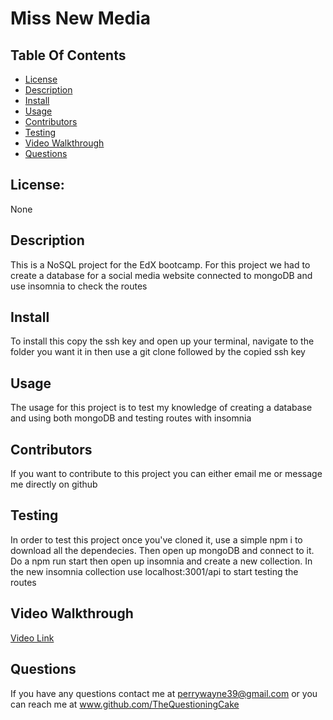 # Miss New Media

## Table Of Contents

- [License](#license)
- [Description](#description)
- [Install](#install)
- [Usage](#usage)
- [Contributors](#contributors)
- [Testing](#testing)
- [Video Walkthrough](#video-walkthrough)
- [Questions](#questions)

## License: 
 None

## Description
 This is a NoSQL project for the EdX bootcamp. For this project we had to create a database for a social media website connected to mongoDB and use insomnia to check the routes

## Install
To install this copy the ssh key and open up your terminal, navigate to the folder you want it in then use a git clone followed by the copied  ssh key

## Usage
The usage for this project is to  test my knowledge of creating a database and using both mongoDB and testing routes with insomnia

## Contributors
If you want to contribute to this project you can either email me or message me directly on github

## Testing
In order to test this project once you've cloned it, use a simple npm i to download all the dependecies. Then open up mongoDB and connect to it. Do a npm run start then open up insomnia and create a new collection. In the new insomnia collection use localhost:3001/api to start testing the routes

## Video Walkthrough

[Video Link](https://drive.google.com/file/d/1YvoXf4jDMIVbQTz5PU3gEyGralQly51j/view?usp=drive_link)

## Questions
If you have any questions contact me at perrywayne39@gmail.com or you can reach me at www.github.com/TheQuestioningCake
